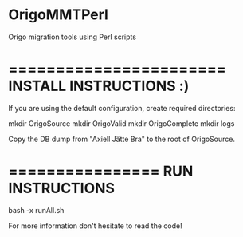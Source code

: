 # OrigoMMTPerl
Origo migration tools using Perl scripts

=======================
INSTALL INSTRUCTIONS :)
=======================

If you are using the default configuration, create required directories:

mkdir OrigoSource
mkdir OrigoValid
mkdir OrigoComplete
mkdir logs

Copy the DB dump from "Axiell Jätte Bra" to the root of OrigoSource.


================
RUN INSTRUCTIONS
================

bash -x runAll.sh



For more information don't hesitate to read the code!
